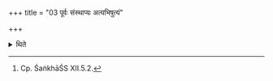 +++
title = "03 पूर्वः संस्थाप्यः अत्यभिषुत्यं"

+++

<details><summary>थिते</summary>

3. The sacrifice should be established completely i.e. concluded before (the other sacrifice is concluded)[^1]; or one may press the Soma additionally. Or one may make the sacrifice bigger on account of the sacrificial gifts (Dakṣiṇās).  

[^1]: Cp. ŚaṅkhāŚS XII.5.2.  
</details>
